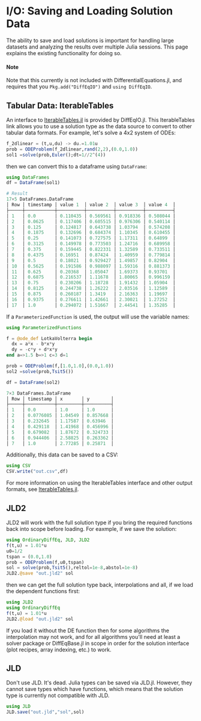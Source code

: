 # I/O: Saving and Loading Solution Data

The ability to save and load solutions is important for handling large datasets
and analyzing the results over multiple Julia sessions. This page explains the
existing functionality for doing so.

#### Note

Note that this currently is not included with DifferentialEquations.jl, and requires
that you `Pkg.add("DiffEqIO")` and `using DiffEqIO`.

## Tabular Data: IterableTables

An interface to [IterableTables.jl](https://github.com/davidanthoff/IterableTables.jl)
is provided by DiffEqIO.jl. This IterableTables link allows you to use a solution
type as the data source to convert to other tabular data formats. For example,
let's solve a 4x2 system of ODEs:

```julia
f_2dlinear = (t,u,du) -> du.=1.01u
prob = ODEProblem(f_2dlinear,rand(2,2),(0.0,1.0))
sol1 =solve(prob,Euler();dt=1//2^(4))
```

then we can convert this to a dataframe using `DataFrame`:

```julia
using DataFrames
df = DataFrame(sol1)

# Result
17×5 DataFrames.DataFrame
│ Row │ timestamp │ value 1  │ value 2  │ value 3  │ value 4  │
├─────┼───────────┼──────────┼──────────┼──────────┼──────────┤
│ 1   │ 0.0       │ 0.110435 │ 0.569561 │ 0.918336 │ 0.508044 │
│ 2   │ 0.0625    │ 0.117406 │ 0.605515 │ 0.976306 │ 0.540114 │
│ 3   │ 0.125     │ 0.124817 │ 0.643738 │ 1.03794  │ 0.574208 │
│ 4   │ 0.1875    │ 0.132696 │ 0.684374 │ 1.10345  │ 0.610455 │
│ 5   │ 0.25      │ 0.141073 │ 0.727575 │ 1.17311  │ 0.64899  │
│ 6   │ 0.3125    │ 0.149978 │ 0.773503 │ 1.24716  │ 0.689958 │
│ 7   │ 0.375     │ 0.159445 │ 0.822331 │ 1.32589  │ 0.733511 │
│ 8   │ 0.4375    │ 0.16951  │ 0.87424  │ 1.40959  │ 0.779814 │
│ 9   │ 0.5       │ 0.18021  │ 0.929427 │ 1.49857  │ 0.82904  │
│ 10  │ 0.5625    │ 0.191586 │ 0.988097 │ 1.59316  │ 0.881373 │
│ 11  │ 0.625     │ 0.20368  │ 1.05047  │ 1.69373  │ 0.93701  │
│ 12  │ 0.6875    │ 0.216537 │ 1.11678  │ 1.80065  │ 0.996159 │
│ 13  │ 0.75      │ 0.230206 │ 1.18728  │ 1.91432  │ 1.05904  │
│ 14  │ 0.8125    │ 0.244738 │ 1.26222  │ 2.03516  │ 1.12589  │
│ 15  │ 0.875     │ 0.260187 │ 1.3419   │ 2.16363  │ 1.19697  │
│ 16  │ 0.9375    │ 0.276611 │ 1.42661  │ 2.30021  │ 1.27252  │
│ 17  │ 1.0       │ 0.294072 │ 1.51667  │ 2.44541  │ 1.35285  │
```

If a `ParameterizedFunction` is used, the output will use the variable names:

```julia
using ParameterizedFunctions

f = @ode_def LotkaVolterra begin
  dx = a*x - b*x*y
  dy = -c*y + d*x*y
end a=>1.5 b=>1 c=3 d=1

prob = ODEProblem(f,[1.0,1.0],(0.0,1.0))
sol2 =solve(prob,Tsit5())

df = DataFrame(sol2)

7×3 DataFrames.DataFrame
│ Row │ timestamp │ x       │ y        │
├─────┼───────────┼─────────┼──────────┤
│ 1   │ 0.0       │ 1.0     │ 1.0      │
│ 2   │ 0.0776085 │ 1.04549 │ 0.857668 │
│ 3   │ 0.232645  │ 1.17587 │ 0.63946  │
│ 4   │ 0.429118  │ 1.41968 │ 0.456996 │
│ 5   │ 0.679082  │ 1.87672 │ 0.324733 │
│ 6   │ 0.944406  │ 2.58825 │ 0.263362 │
│ 7   │ 1.0       │ 2.77285 │ 0.25871  │
```

Additionally, this data can be saved to a CSV:

```julia
using CSV
CSV.write("out.csv",df)
```

For more information on using the IterableTables interface and other output
formats, see [IterableTables.jl](https://github.com/davidanthoff/IterableTables.jl).

## JLD2

JLD2 will work with the full solution type if you bring the required functions
back into scope before loading. For eaxmple, if we save the solution:

```julia
using OrdinaryDiffEq, JLD, JLD2
f(t,u) = 1.01*u
u0=1/2
tspan = (0.0,1.0)
prob = ODEProblem(f,u0,tspan)
sol = solve(prob,Tsit5(),reltol=1e-8,abstol=1e-8)
JLD2.@save "out.jld2" sol
```

then we can get the full solution type back, interpolations and all,
if we load the dependent functions first:

```julia
using JLD2
using OrdinaryDiffEq
f(t,u) = 1.01*u
JLD2.@load "out.jld2" sol
```

If you load it without the DE function then for some algorithms the
interpolation may not work, and for all algorithms you'll need
at least a solver package or DiffEqBase.jl in scope in order for
the solution interface (plot recipes, array indexing, etc.) to
work.

## JLD

Don't use JLD. It's dead. Julia types can be saved via JLD.jl. 
However, they cannot save types which have functions, which means that 
the solution type is currently not compatible with JLD.

```julia
using JLD
JLD.save("out.jld","sol",sol)
```
